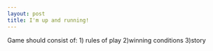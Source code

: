 ```yaml
---
layout: post
title: I'm up and running!
---
```

Game should consist of: 1) rules of play
                        2)winning conditions
                        3)story
